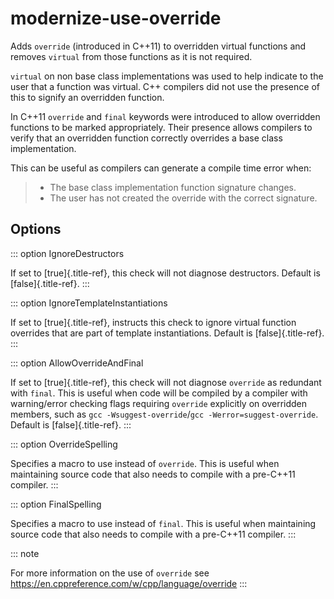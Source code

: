 # modernize-use-override

Adds `override` (introduced in C++11) to overridden virtual functions
and removes `virtual` from those functions as it is not required.

`virtual` on non base class implementations was used to help indicate to
the user that a function was virtual. C++ compilers did not use the
presence of this to signify an overridden function.

In C++11 `override` and `final` keywords were introduced to allow
overridden functions to be marked appropriately. Their presence allows
compilers to verify that an overridden function correctly overrides a
base class implementation.

This can be useful as compilers can generate a compile time error when:

> - The base class implementation function signature changes.
> - The user has not created the override with the correct signature.

## Options

::: option
IgnoreDestructors

If set to [true]{.title-ref}, this check will not diagnose destructors.
Default is [false]{.title-ref}.
:::

::: option
IgnoreTemplateInstantiations

If set to [true]{.title-ref}, instructs this check to ignore virtual
function overrides that are part of template instantiations. Default is
[false]{.title-ref}.
:::

::: option
AllowOverrideAndFinal

If set to [true]{.title-ref}, this check will not diagnose `override` as
redundant with `final`. This is useful when code will be compiled by a
compiler with warning/error checking flags requiring `override`
explicitly on overridden members, such as
`gcc -Wsuggest-override`/`gcc -Werror=suggest-override`. Default is
[false]{.title-ref}.
:::

::: option
OverrideSpelling

Specifies a macro to use instead of `override`. This is useful when
maintaining source code that also needs to compile with a pre-C++11
compiler.
:::

::: option
FinalSpelling

Specifies a macro to use instead of `final`. This is useful when
maintaining source code that also needs to compile with a pre-C++11
compiler.
:::

::: note

For more information on the use of `override` see
<https://en.cppreference.com/w/cpp/language/override>
:::
